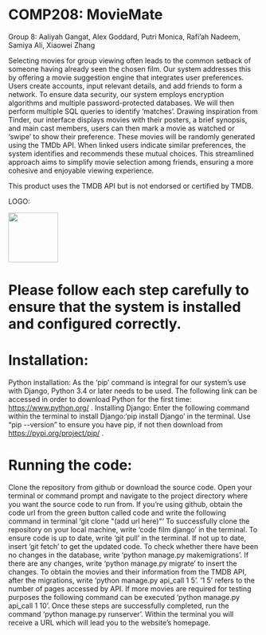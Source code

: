 # COMP208: MovieMate
Group 8: Aaliyah Gangat, Alex Goddard, Putri Monica, Rafi’ah Nadeem, Samiya Ali, Xiaowei Zhang

Selecting movies for group viewing often leads to the common setback of someone having already seen the chosen film. Our system addresses this by offering a movie suggestion engine that integrates user preferences. Users create accounts, input relevant details, and add friends to form a network. To ensure data security, our system employs encryption algorithms and multiple password-protected databases. We will then perform multiple SQL queries to identify ‘matches’. Drawing inspiration from Tinder, our interface displays movies with their posters, a brief synopsis, and main cast members, users can then mark a movie as watched or ‘swipe’ to show their preference. These movies will be randomly generated using the TMDb API. When linked users indicate similar preferences, the system identifies and recommends these mutual choices. This streamlined approach aims to simplify movie selection among friends, ensuring a more cohesive and enjoyable viewing experience.

This product uses the TMDB API but is not endorsed or certified by TMDB.

LOGO:

<img src="https://github.com/aals02/film-django/assets/54577192/75231f8f-92b8-447c-b08b-7338860f2a84" width="100" height="100">

# Please follow each step carefully to ensure that the system is installed and configured correctly.

# Installation:
Python installation: As the ‘pip’ command is integral for our system’s use with Django, Python 3.4 or later needs to be used. The following link can be accessed in order to download Python for the first time: https://www.python.org/ .
Installing Django: Enter the following command within the terminal to install Django:‘pip install Django’ in the terminal. Use “pip --version” to ensure you have pip, if not then download from https://pypi.org/project/pip/ .

# Running the code:
Clone the repository from github or download the source code.
Open your terminal or command prompt and navigate to the project directory where you want the source code to run from.
If you’re using github, obtain the code url from the green button called code and write the following command in terminal ‘git clone "(add url here)"’ 
To successfully clone the repository on your local machine, write ‘code film django’ in the terminal.
To ensure code is up to date, write ‘git pull’ in the terminal. If not up to date, insert ‘git fetch’ to get the updated code.
To check whether there have been no changes in the database, write ‘python manage.py makemigrations’. 
If there are any changes, write ‘python manage.py migrate’ to insert the changes.
To obtain the movies and their information from the TMDB API, after the migrations, write ‘python manage.py api_call 1 5’.
‘1 5’ refers to the number of pages accessed by API. If more movies are required for testing purposes the following command can be executed ‘python manage.py api_call 1 10’.
Once these steps are successfully completed, run the command ‘python manage.py runserver’.
Within the terminal you will receive a URL which will lead you to the website’s homepage.

